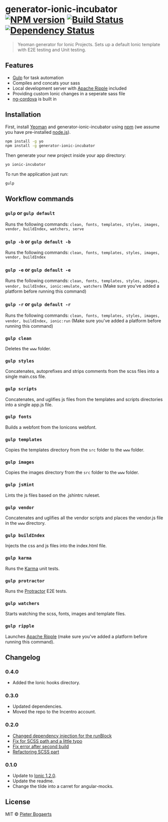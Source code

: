 # generator-ionic-incubator [![NPM version][npm-image]][npm-url] [![Build Status][travis-image]][travis-url] [![Dependency Status][daviddm-image]][daviddm-url]
> Yeoman generator for Ionic Projects. Sets up a default Ionic template with E2E testing and Unit testing.

## Features

* [Gulp](http://gulpjs.com/) for task automation
* Compiles and concats your sass
* Local development server with [Apache Ripple](http://ripple.incubator.apache.org/) included
* Providing custom Ionic changes in a seperate sass file
* [ng-cordova](http://ngcordova.com/) is built in

## Installation

First, install [Yeoman](http://yeoman.io) and generator-ionic-incubator using [npm](https://www.npmjs.com/) (we assume you have pre-installed [node.js](https://nodejs.org/)).

```bash
npm install -g yo
npm install -g generator-ionic-incubator
```

Then generate your new project inside your app directory:

```bash
yo ionic-incubator
```

To run the application just run:

```bash
gulp
```

## Workflow commands

### `gulp` or `gulp default`

Runs the following commands: `clean, fonts, templates, styles, images, vendor, buildIndex, watchers, serve`

### `gulp -b` or `gulp default -b`

Runs the following commands: `clean, fonts, templates, styles, images, vendor, buildIndex`

### `gulp -e` or `gulp default -e`

Runs the following commands: `clean, fonts, templates, styles, images, vendor, buildIndex, ionic:emulate, watchers`
(Make sure you've added a platform before running this command)

### `gulp -r` or `gulp default -r`

Runs the following commands: `clean, fonts, templates, styles, images, vendor, buildIndex, ionic:run`
(Make sure you've added a platform before running this command)

### `gulp clean`

Deletes the `www` folder.

### `gulp styles`

Concatenates, autoprefixes and strips comments from the scss files into a single main.css file.

### `gulp scripts`

Concatenates, and uglifies js files from the templates and scripts directories into a single app.js file.

### `gulp fonts`

Builds a webfont from the Ionicons webfont.

### `gulp templates`

Copies the templates directory from the `src` folder to the `www` folder.

### `gulp images`

Copies the images directory from the `src` folder to the `www` folder.

### `gulp jsHint`

Lints the js files based on the .jshintrc ruleset.

### `gulp vendor`

Concatenates and uglifies all the vendor scripts and places the vendor.js file in the `www` directory.

### `gulp buildIndex`

Injects the css and js files into the index.html file.

### `gulp karma`

Runs the [Karma](http://karma-runner.github.io/) unit tests.

### `gulp protractor`

Runs the [Protractor](http://www.protractortest.org/) E2E tests.

### `gulp watchers`

Starts watching the scss, fonts, images and template files.

### `gulp ripple`

Launches [Apache Ripple](http://ripple.incubator.apache.org/) (make sure you've added a platform before running this command).

## Changelog

### 0.4.0

* Added the Ionic hooks directory.

### 0.3.0

* Updated dependencies.
* Moved the repo to the Incentro account.

### 0.2.0

* [Changed dependency injection for the runBlock](https://github.com/incentro/generator-ionic-incubator/pull/1)
* [Fix for SCSS path and a little typo](https://github.com/incentro/generator-ionic-incubator/pull/2)
* [Fix error after second build](https://github.com/incentro/generator-ionic-incubator/pull/3)
* [Refactoring SCSS part](https://github.com/incentro/generator-ionic-incubator/pull/4)

### 0.1.0

* Update to [Ionic 1.2.0](https://github.com/driftyco/ionic/blob/master/CHANGELOG.md#120-zirconium-zeren-2015-12-09).
* Update the readme.
* Change the tilde into a carret for angular-mocks.

## License

MIT © [Pieter Bogaerts](http://www.goedonthouden.com/)


[npm-image]: https://badge.fury.io/js/generator-ionic-incubator.svg
[npm-url]: https://npmjs.org/package/generator-ionic-incubator
[travis-image]: https://travis-ci.org/incentro/generator-ionic-incubator.svg?branch=master
[travis-url]: https://travis-ci.org/incentro/generator-ionic-incubator
[daviddm-image]: https://david-dm.org/incentro/generator-ionic-incubator.svg?theme=shields.io
[daviddm-url]: https://david-dm.org/incentro/generator-ionic-incubator
